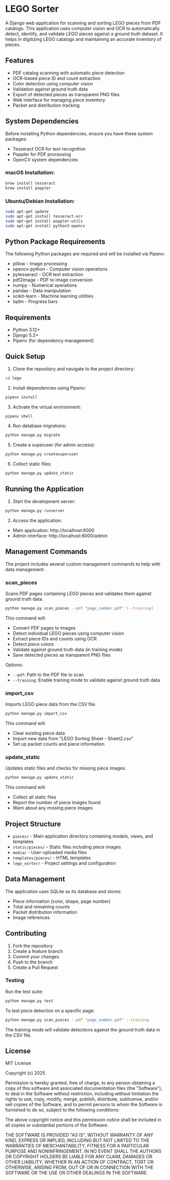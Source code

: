 # LEGO Sorter

A Django web application for scanning and sorting LEGO pieces from PDF catalogs. This application uses computer vision and OCR to automatically detect, identify, and validate LEGO pieces against a ground truth dataset. It helps in digitizing LEGO catalogs and maintaining an accurate inventory of pieces.

## Features

- PDF catalog scanning with automatic piece detection
- OCR-based piece ID and count extraction
- Color detection using computer vision
- Validation against ground truth data
- Export of detected pieces as transparent PNG files
- Web interface for managing piece inventory
- Packet and distribution tracking

## System Dependencies

Before installing Python dependencies, ensure you have these system packages:

- Tesseract OCR for text recognition
- Poppler for PDF processing
- OpenCV system dependencies

### macOS Installation:
```bash
brew install tesseract
brew install poppler
```

### Ubuntu/Debian Installation:
```bash
sudo apt-get update
sudo apt-get install tesseract-ocr
sudo apt-get install poppler-utils
sudo apt-get install python3-opencv
```

## Python Package Requirements

The following Python packages are required and will be installed via Pipenv:

- pillow - Image processing
- opencv-python - Computer vision operations
- pytesseract - OCR text extraction
- pdf2image - PDF to image conversion
- numpy - Numerical operations
- pandas - Data manipulation
- scikit-learn - Machine learning utilities
- tqdm - Progress bars

## Requirements

- Python 3.12+
- Django 5.2+
- Pipenv (for dependency management)

## Quick Setup

1. Clone the repository and navigate to the project directory:
```bash
cd lego
```

2. Install dependencies using Pipenv:
```bash
pipenv install
```

3. Activate the virtual environment:
```bash
pipenv shell
```

4. Run database migrations:
```bash
python manage.py migrate
```

5. Create a superuser (for admin access):
```bash
python manage.py createsuperuser
```

6. Collect static files:
```bash
python manage.py update_static
```

## Running the Application

1. Start the development server:
```bash
python manage.py runserver
```

2. Access the application:
- Main application: http://localhost:8000
- Admin interface: http://localhost:8000/admin

## Management Commands

The project includes several custom management commands to help with data management:

### scan_pieces
Scans PDF pages containing LEGO pieces and validates them against ground truth data.
```bash
python manage.py scan_pieces --pdf "page_number.pdf" [--training]
```
This command will:
- Convert PDF pages to images
- Detect individual LEGO pieces using computer vision
- Extract piece IDs and counts using OCR
- Detect piece colors
- Validate against ground truth data (in training mode)
- Save detected pieces as transparent PNG files

Options:
- `--pdf`: Path to the PDF file to scan
- `--training`: Enable training mode to validate against ground truth data

### import_csv
Imports LEGO piece data from the CSV file.
```bash
python manage.py import_csv
```
This command will:
- Clear existing piece data
- Import new data from "LEGO Sorting Sheet - Sheet2.csv"
- Set up packet counts and piece information

### update_static
Updates static files and checks for missing piece images.
```bash
python manage.py update_static
```
This command will:
- Collect all static files
- Report the number of piece images found
- Warn about any missing piece images

## Project Structure

- `pieces/` - Main application directory containing models, views, and templates
- `static/pieces/` - Static files including piece images
- `media/` - User-uploaded media files
- `templates/pieces/` - HTML templates
- `lego_sorter/` - Project settings and configuration

## Data Management

The application uses SQLite as its database and stores:
- Piece information (color, shape, page number)
- Total and remaining counts
- Packet distribution information
- Image references

## Contributing

1. Fork the repository
2. Create a feature branch
3. Commit your changes
4. Push to the branch
5. Create a Pull Request

### Testing

Run the test suite:
```bash
python manage.py test
```

To test piece detection on a specific page:
```bash
python manage.py scan_pieces --pdf "page_number.pdf" --training
```
The training mode will validate detections against the ground truth data in the CSV file.

## License

MIT License

Copyright (c) 2025

Permission is hereby granted, free of charge, to any person obtaining a copy of this software and associated documentation files (the "Software"), to deal in the Software without restriction, including without limitation the rights to use, copy, modify, merge, publish, distribute, sublicense, and/or sell copies of the Software, and to permit persons to whom the Software is furnished to do so, subject to the following conditions:

The above copyright notice and this permission notice shall be included in all copies or substantial portions of the Software.

THE SOFTWARE IS PROVIDED "AS IS", WITHOUT WARRANTY OF ANY KIND, EXPRESS OR IMPLIED, INCLUDING BUT NOT LIMITED TO THE WARRANTIES OF MERCHANTABILITY, FITNESS FOR A PARTICULAR PURPOSE AND NONINFRINGEMENT. IN NO EVENT SHALL THE AUTHORS OR COPYRIGHT HOLDERS BE LIABLE FOR ANY CLAIM, DAMAGES OR OTHER LIABILITY, WHETHER IN AN ACTION OF CONTRACT, TORT OR OTHERWISE, ARISING FROM, OUT OF OR IN CONNECTION WITH THE SOFTWARE OR THE USE OR OTHER DEALINGS IN THE SOFTWARE.